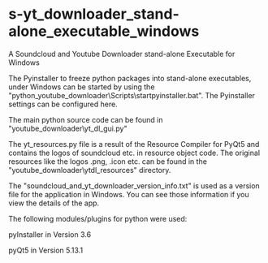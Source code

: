 # s-yt_downloader_stand-alone_executable_windows
A Soundcloud and Youtube Downloader stand-alone Executable for Windows

The Pyinstaller to freeze python packages into stand-alone executables, 
under Windows can be started by using the "python_youtube_downloader\Scripts\startpyinstaller.bat".
The Pyinstaller settings can be configured here.

The main python source code can be found in "youtube_downloader\yt_dl_gui.py"

The yt_resources.py file is a result of the Resource Compiler for PyQt5 and contains the logos of soundcloud etc. in
resource object code. The original resources like the logos .png, .icon etc. can be found in the "youtube_downloader\ytdl_resources" directory.

The "soundcloud_and_yt_downloader_version_info.txt" is used as a version file for the application in Windows. You can see those information if you view the details of the app. 

The following modules/plugins for python were used:

pyInstaller in Version 3.6

pyQt5 in Version 5.13.1

